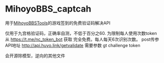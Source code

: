 # MihoyoBBS_captcah

用于[MihoyoBBSTools](https://github.com/Womsxd/MihoyoBBSTools)的游戏签到的免费验证码解决API

仅用于九宫格验证码，正确率自测，不低于百分之60.
为限制每人使用次数token从 https://t.me/nc_token_bot 获取
完全免费。每人每天6次识别次数。
post传参
API地址 http://api.huyo.link/getvalidate
需要参数 gt  challenge  token

会开源除模型，逆向的其他文件
